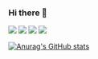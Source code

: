 ### Hi there 👋


<img src="https://img.shields.io/badge/JavaScript-F7DF1E?style=flat-square&logo=javascript&logoColor=black"/> <img src="https://img.shields.io/badge/C-A8B9CC?style=flat-square&logo=C&logoColor=black"/> <img src="https://img.shields.io/badge/Spring-6DB33F?style=flat-square&logo=Spring&logoColor=black"/> <img src="https://img.shields.io/badge/Spring Boot-6DB33F?style=flat-square&logo=Spring Boot&logoColor=black"/>

[![Anurag's GitHub stats](https://github-readme-stats.vercel.app/api?username=Newgarden95)](https://github.com/Newgarden95/github-readme-stats)
<!--[![Top Langs](https://github-readme-stats.vercel.app/api/top-langs/?username=Newgarden95&layout=compact)](https://github.com/Newgarden95/github-readme-stats)-->
